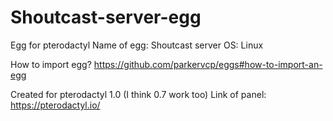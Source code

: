 # Shoutcast-server-egg
Egg for pterodactyl
Name of egg: Shoutcast server
OS: Linux

How to import egg?
https://github.com/parkervcp/eggs#how-to-import-an-egg

Created for pterodactyl 1.0 (I think 0.7 work too)
Link of panel:
https://pterodactyl.io/
